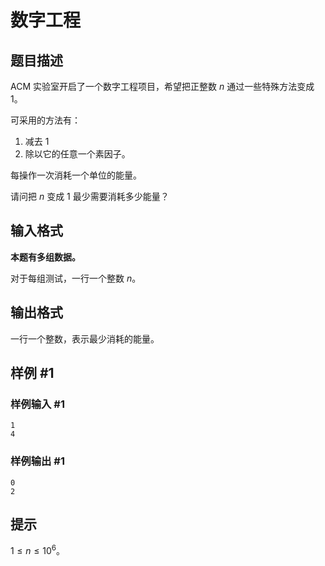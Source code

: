 # 数字工程

## 题目描述

ACM 实验室开启了一个数字工程项目，希望把正整数 $n$ 通过一些特殊方法变成 $1$。

可采用的方法有：

1. 减去 $1$
2. 除以它的任意一个素因子。 

每操作一次消耗一个单位的能量。

请问把 $n$ 变成 $1$ 最少需要消耗多少能量？


## 输入格式

**本题有多组数据。**

对于每组测试，一行一个整数 $n$。

## 输出格式

一行一个整数，表示最少消耗的能量。

## 样例 #1

### 样例输入 #1
```
1
4
```

### 样例输出 #1

```
0
2
```

## 提示

$1 \le n \le 10^6$。
